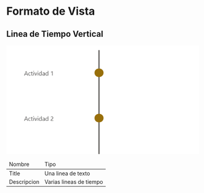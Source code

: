 <h1>Formato de Vista</h1>
<h2>Linea de Tiempo Vertical</h2>

<img src="img.png" />

<table>
    <thead>
        <tr>
            <td>Nombre</td>
            <td>Tipo</td>
        </tr>
    </thead>
    <tbody>
        <tr>
            <td>Title</td>
            <td>Una linea de texto</td>
        </tr>
        <tr>
            <td>Descripcion</td>
            <td>Varias lineas de tiempo</td>
        </tr>
    </body>
</table>